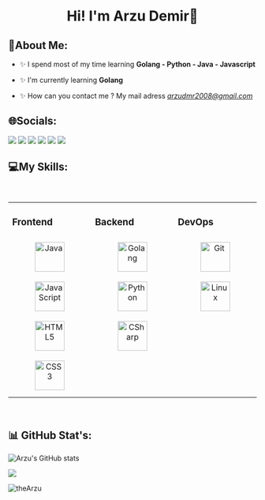 <h1 align="center">Hi! I'm Arzu Demir👋</h1>

🌈About Me:
-----------------------------------------

- ✨ I spend most of my time learning **Golang - Python - Java - Javascript**

- ✨ I'm currently learning **Golang**

- ✨ How can you contact me ? My mail adress *arzudmr2008@gmail.com*


🌐Socials:
-----------------------------------------

<a href="https://twitter.com/arzuups/" target="_blank"><img src="https://img.shields.io/badge/Twitter-1DA1F2?style=for-the-badge&logo=twitter&logoColor=white" target="_blank"></a>
<a href="https://open.spotify.com/user/31finxanuy73c7i3gre5v6g7ht4u" target="_blank"><img src="https://img.shields.io/badge/Spotify-1ED760?&style=for-the-badge&logo=spotify&logoColor=white" target="_blank"></a>
<a href="https://www.linkedin.com/in/arzuups/" target="_blank"><img src="https://img.shields.io/badge/-LinkedIn-%230077B5?style=for-the-badge&logo=linkedin&logoColor=white" target="_blank"></a>
<a href="https://medium.com/@arzuups" target="_blank"><img src="https://img.shields.io/badge/Medium-12100E?style=for-the-badge&logo=medium&logoColor=white" target="_blank" /></a>
<a href="https://linktr.ee/arzuups" target="_blank"><img src="https://img.shields.io/badge/linktree-1de9b6?style=for-the-badge&logo=linktree&logoColor=white" target="_blank"></a>
<a href="https://stackoverflow.com/users/21285076/arzu-demir" target="blank"><img src="https://img.shields.io/badge/-Stackoverflow-FE7A16?style=for-the-badge&logo=stack-overflow&logoColor=white" target="_blank" /></a>
</p>

💻My Skills:
-----------------------------------------
<br/>  

<table><tr><td valign="top" width="33%">

### Frontend  
<div align="center">
<img style="margin: 10px" src="https://profilinator.rishav.dev/skills-assets/java-original-wordmark.svg" alt="Java" height="60" />
<img style="margin: 10px" src="https://profilinator.rishav.dev/skills-assets/javascript-original.svg" alt="JavaScript" height="60" />
<img style="margin: 10px" src="https://profilinator.rishav.dev/skills-assets/html5-original-wordmark.svg" alt="HTML5" height="60" />  
<img style="margin: 10px" src="https://profilinator.rishav.dev/skills-assets/css3-original-wordmark.svg" alt="CSS3" height="60" /> 
</div>

</td><td valign="top" width="33%">

 
### Backend
<div align="center">
<img style="margin: 10px" src="https://profilinator.rishav.dev/skills-assets/go-original.svg" alt="Golang" height="60" />
<img style="margin: 10px" src="https://profilinator.rishav.dev/skills-assets/python-original.svg" alt="Python" height="60" />
<img style="margin: 10px" src="https://profilinator.rishav.dev/skills-assets/csharp-original.svg" alt="CSharp" height="60" />
</div>

</td><td valign="top" width="33%">
 
 
### DevOps
<div align="center">
<img style="margin: 10px" src="https://profilinator.rishav.dev/skills-assets/git-scm-icon.svg" alt="Git" height="60" />
<img style="margin: 10px" src="https://profilinator.rishav.dev/skills-assets/linux-original.svg" alt="Linux" height="60" />
</div>

</td></tr></table>  

<br/> 

📊 GitHub Stat's:
------------------------------------------
 
![Arzu's GitHub stats](https://github-readme-stats.vercel.app/api?username=arzuups&show_icons=true&theme=radical)
  
![](https://github-profile-summary-cards.vercel.app/api/cards/profile-details?username=arzuups&theme=radical)

  
<p align="left"> <img src="https://komarev.com/ghpvc/?username=arzuups&label=Profile%20views&color=0e75b6&style=flat" alt="theArzu" /> </p>
